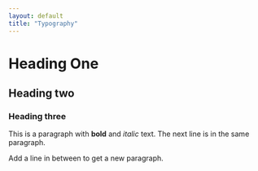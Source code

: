 ```yaml
---
layout: default
title: "Typography"
---
```


# Heading One
## Heading two
### Heading three

This is a paragraph with **bold** and *italic* text.
The next line is in the same paragraph.

Add a line in between to get a new paragraph.
